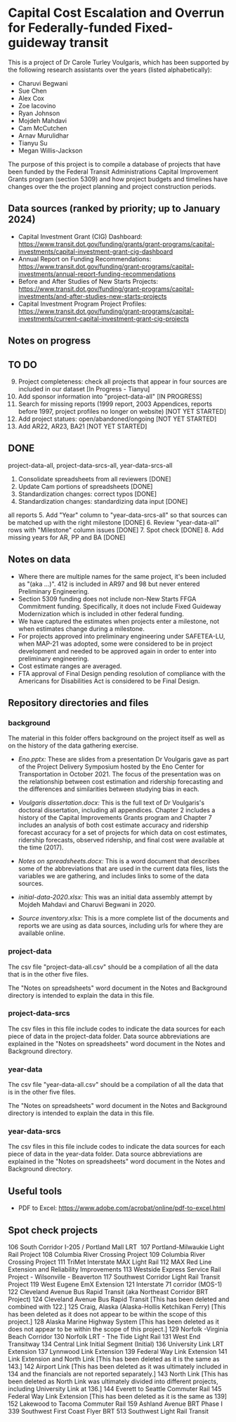 # Capital Cost Escalation and Overrun for Federally-funded Fixed-guideway transit
This is a project of Dr Carole Turley Voulgaris, which has been supported by the
following research assistants over the years (listed alphabetically):

* Charuvi Begwani
* Sue Chen
* Alex Cox
* Zoe Iacovino
* Ryan Johnson
* Mojdeh Mahdavi
* Cam McCutchen
* Arnav Murulidhar
* Tianyu Su
* Megan Willis-Jackson

The purpose of this project is to compile a database of projects that have been
funded by the Federal Transit Administrations Capital Improvement Grants program
(section 5309) and how project budgets and timelines have changes over the the
project planning and project construction periods.

## Data sources (ranked by priority; up to January 2024)
* Capital Investment Grant (CIG) Dashboard: https://www.transit.dot.gov/funding/grants/grant-programs/capital-investments/capital-investment-grant-cig-dashboard 
* Annual Report on Funding Recommendations: https://www.transit.dot.gov/funding/grant-programs/capital-investments/annual-report-funding-recommendations  
* Before and After Studies of New Starts Projects: https://www.transit.dot.gov/funding/grant-programs/capital-investments/and-after-studies-new-starts-projects 
* Capital Investment Program Project Profiles: https://www.transit.dot.gov/funding/grant-programs/capital-investments/current-capital-investment-grant-cig-projects

## Notes on progress
## TO DO
9. Project completeness: check all projects that appear in four sources are included in our dataset [In Progress - Tianyu]
10. Add sponsor information into "project-data-all" [IN PROGRESS]
11. Search for missing reports (1999 report, 2003 Appendices, reports before 1997, project profiles no longer on website) [NOT YET STARTED]
12. Add project statues: open/abandoned/ongoing [NOT YET STARTED]
13. Add AR22, AR23, BA21 [NOT YET STARTED]

## DONE
project-data-all, project-data-srcs-all, year-data-srcs-all
1. Consolidate spreadsheets from all reviewers [DONE]
2. Update Cam portions of spreadsheets [DONE]
3. Standardization changes: correct typos [DONE]
4. Standardization changes: standardizing data input [DONE]

all reports
5. Add "Year" column to "year-data-srcs-all" so that sources can be matched up with the right milestone [DONE]
6. Review "year-data-all" rows with "Milestone" column issues [DONE]
7. Spot check [DONE]
8. Add missing years for AR, PP and BA [DONE]

## Notes on data
- Where there are multiple names for the same project, it's been included as "(aka ...)". 412 is included in AR97 and 98 but never entered Preliminary Engineering.
- Section 5309 funding does not include non-New Starts FFGA Commitment funding. Specifically, it does not include Fixed Guideway Modernization which is included in other federal funding.
- We have captured the estimates when projects enter a milestone, not when estimates change during a milestone.
- For projects approved into preliminary engineering under SAFETEA-LU, when MAP-21 was adopted, some were considered to be in project development and needed to be approved again in order to enter into preliminary engineering.
- Cost estimate ranges are averaged.
- FTA approval of Final Design pending resolution of compliance with the Americans for Disabilities Act is considered to be Final Design.

## Repository directories and files
### background

The material in this folder offers background on the project itself as well as on
the history of the data gathering exercise.

* *Eno.pptx:* These are slides from a presentation Dr Voulgaris gave as part of 
the Project Delivery Symposium hosted by the Eno Center for Transportation in 
October 2021. The focus of the presentation was on the relationship between
cost estimation and ridership forecasting and the differences and similarities
between studying bias in each.
* *Voulgaris dissertation.docx:* This is the full text of Dr Voulgaris's doctoral
dissertation, including all appendices. Chapter 2 includes a history of the
Capital Improvements Grants program and Chapter 7 includes an analysis of both
cost estimate accuracy and ridership forecast accuracy for a set of projects for
which data on cost estimates, ridership forecasts, observed ridership, and final
cost were available at the time (2017).
* *Notes on spreadsheets.docx:* This is a word document that describes some of 
the abbreviations that are used in the current data files, lists the variables
we are gathering, and includes links to some of the data sources.


* *initial-data-2020.xlsx:* This was an initial data assembly attempt by Mojdeh
Mahdavi and Charuvi Begwani in 2020.
* *Source inventory.xlsx:* This is a more complete list of the documents and 
reports we are using as data sources, including urls for where they are available
online.

### project-data

The csv file "project-data-all.csv" should be a compilation of all the data
that is in the other five files.

The "Notes on spreadsheets" word document in the Notes and Background directory
is intended to explain the data in this file.

### project-data-srcs

The csv files in this file include codes to indicate the data sources for each 
piece of data in the project-data folder. Data source abbreviations are explained
in the "Notes on spreadsheets" word document in the Notes and Background directory.

### year-data

The csv file "year-data-all.csv" should be a compilation of all the data
that is in the other five files.

The "Notes on spreadsheets" word document in the Notes and Background directory
is intended to explain the data in this file.

### year-data-srcs

The csv files in this file include codes to indicate the data sources for each 
piece of data in the year-data folder. Data source abbreviations are explained
in the "Notes on spreadsheets" word document in the Notes and Background directory.

## Useful tools
* PDF to Excel: https://www.adobe.com/acrobat/online/pdf-to-excel.html 

## Spot check projects

106		South Corridor I-205 / Portland Mall LRT 
107		Portland-Milwaukie Light Rail Project
108		Columbia River Crossing Project
109		Columbia River Crossing Project
111		TriMet Interstate MAX Light Rail
112		MAX Red Line Extension and Reliability Improvements
113		Westside Express Service Rail Project - Wilsonville - Beaverton
117		Southwest Corridor Light Rail Transit Project
119		West Eugene EmX Extension
121		Interstate 71 corridor (MOS-1)
122		Cleveland Avenue Bus Rapid Transit (aka Northeast Corridor BRT Project)
124		Cleveland Avenue Bus Rapid Transit [This has been deleted and combined with 122.]
125		Craig, Alaska (Alaska-Hollis Ketchikan Ferry) [This has been deleted as it does not appear to be within the scope of this project.]
128		Alaska Marine Highway System [This has been deleted as it does not appear to be within the scope of this project.]
129		Norfolk -Virginia Beach Corridor
130		Norfolk LRT - The Tide Light Rail
131		West End Transitway
134		Central Link Initial Segment (Initial)
136		University Link LRT Extension
137		Lynnwood Link Extension
139		Federal Way Link Extension
141		Link Extension and North Link [This has been deleted as it is the same as 143.]
142		Airport Link [This has been deleted as it was ultimately included in 134 and the financials are not reported separately.]
143		North Link [This has been deleted as North Link was ultimately divided into different projects, including University Link at 136.]
144		Everett to Seattle Commuter Rail
145		Federal Way Link Extension [This has been deleted as it is the same as 139]
152		Lakewood to Tacoma Commuter Rail
159		Ashland Avenue BRT Phase I
339		Southwest First Coast Flyer BRT
513		Southwest Light Rail Transit
